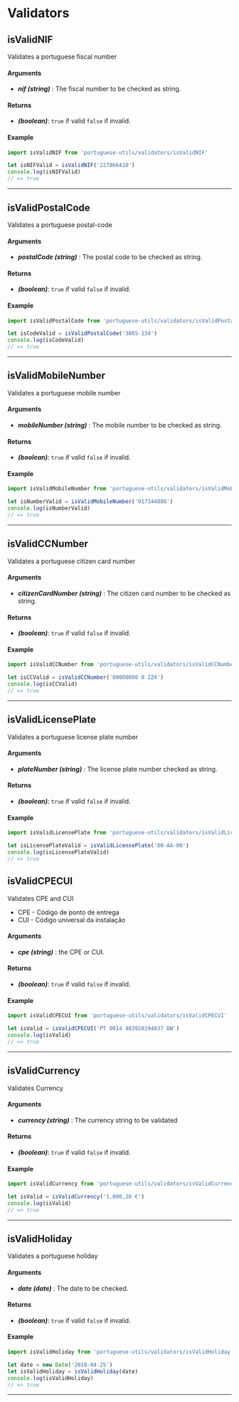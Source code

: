 # Validators

## isValidNIF

Validates a portuguese fiscal number

#### Arguments

* **_nif (string)_** : The fiscal number to be checked as string.

#### Returns

* **_(boolean)_**: `true` if valid `false` if invalid.

#### Example

```js
import isValidNIF from 'portuguese-utils/validators/isValidNIF'

let isNIFValid = isValidNIF('227866410')
console.log(isNIFValid)
// => true
```

---

## isValidPostalCode

Validates a portuguese postal-code

#### Arguments

* **_postalCode (string)_** : The postal code to be checked as string.

#### Returns

* **_(boolean)_**: `true` if valid `false` if invalid.

#### Example

```js
import isValidPostalCode from 'portuguese-utils/validators/isValidPostalCode'

let isCodeValid = isValidPostalCode('3865-134')
console.log(isCodeValid)
// => true
```

---

## isValidMobileNumber

Validates a portuguese mobile number

#### Arguments

* **_mobileNumber (string)_** : The mobile number to be checked as string.

#### Returns

* **_(boolean)_**: `true` if valid `false` if invalid.

#### Example

```js
import isValidMobileNumber from 'portuguese-utils/validators/isValidMobileNumber'

let isNumberValid = isValidMobileNumber('917344888')
console.log(isNumberValid)
// => true
```

---

## isValidCCNumber

Validates a portuguese citizen card number

#### Arguments

* **_citizenCardNumber (string)_** : The citizen card number to be checked as string.

#### Returns

* **_(boolean)_**: `true` if valid `false` if invalid.

#### Example

```js
import isValidCCNumber from 'portuguese-utils/validators/isValidCCNumber'

let isCCValid = isValidCCNumber('00000000 0 ZZ4')
console.log(isCCValid)
// => true
```

---

## isValidLicensePlate

Validates a portuguese license plate number

#### Arguments

* **_plateNumber (string)_** : The license plate number checked as string.

#### Returns

* **_(boolean)_**: `true` if valid `false` if invalid.

#### Example

```js
import isValidLicensePlate from 'portuguese-utils/validators/isValidLicensePlate'

let isLicensePlateValid = isValidLicensePlate('00-AA-00')
console.log(isLicensePlateValid)
// => true
```

## isValidCPECUI

Validates CPE and CUI

* CPE - Código de ponto de entrega
* CUI - Código universal da instalação

#### Arguments

* **_cpe (string)_** : the CPE or CUI.

#### Returns

* **_(boolean)_**: `true` if valid `false` if invalid.

#### Example

```js
import isValidCPECUI from 'portuguese-utils/validators/isValidCPECUI'

let isValid = isValidCPECUI('PT 0014 483920194837 DW')
console.log(isValid)
// => true
```

---

## isValidCurrency

Validates Currency

#### Arguments

* **_currency (string)_** : The currency string to be validated

#### Returns

* **_(boolean)_**: `true` if valid `false` if invalid.

#### Example

```js
import isValidCurrency from 'portuguese-utils/validators/isValidCurrency'

let isValid = isValidCurrency('1.000,20 €')
console.log(isValid)
// => true
```

---

## isValidHoliday

Validates a portuguese holiday

#### Arguments

* **_date (date)_** : The date to be checked.

#### Returns

* **_(boolean)_**: `true` if valid `false` if invalid.

#### Example

```js
import isValidHoliday from 'portuguese-utils/validators/isValidHoliday'

let date = new Date('2018-04-25')
let isValidHoliday = isValidHoliday(date)
console.log(isValidHoliday)
// => true
```

---
